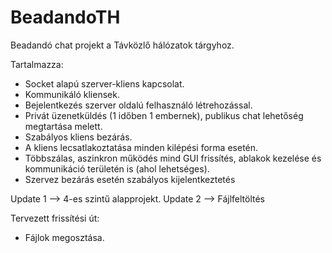 # BeadandoTH
Beadandó chat projekt a Távközlő hálózatok tárgyhoz.

Tartalmazza:
 - Socket alapú szerver-kliens kapcsolat.
 - Kommunikáló kliensek.
 - Bejelentkezés szerver oldalú felhasználó létrehozással.
 - Privát üzenetküldés (1 időben 1 embernek), publikus chat lehetőség megtartása melett.
 - Szabályos kliens bezárás.
 - A kliens lecsatlakoztatása minden kilépési forma esetén.
 - Többszálas, aszinkron működés mind GUI frissítés, ablakok kezelése és kommunikáció területén is (ahol lehetséges).
 - Szervez bezárás esetén szabályos kijelentkeztetés

Update 1 --> 4-es szintű alapprojekt.
Update 2 --> Fájlfeltöltés

Tervezett frissítési út:
 - Fájlok megosztása.
